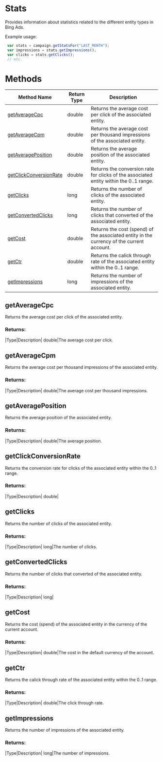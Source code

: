 # Stats
Provides information about statistics related to the different entity types in Bing Ads.

Example usage:
```javascript
 var stats = campaign.getStatsFor("LAST_MONTH");
 var impressions = stats.getImpressions();
 var clicks = stats.getClicks();
 // etc.
```

# Methods
|Method Name|Return Type|Description|
|-|-|-
[getAverageCpc](#getaveragecpc)|double|Returns the average cost per click of the associated entity.<br />
[getAverageCpm](#getaveragecpm)|double|Returns the average cost per thousand impressions of the associated entity.<br />
[getAveragePosition](#getaverageposition)|double|Returns the average position of the associated entity.<br />
[getClickConversionRate](#getclickconversionrate)|double|Returns the conversion rate for clicks of the associated entity within the 0..1 range.<br />
[getClicks](#getclicks)|long|Returns the number of clicks of the associated entity.<br />
[getConvertedClicks](#getconvertedclicks)|long|Returns the number of clicks that converted of the associated entity.<br />
[getCost](#getcost)|double|Returns the cost (spend) of the associated entity in the currency of the current account.<br />
[getCtr](#getctr)|double|Returns the calick through rate of the associated entity within the 0..1 range. <br />
[getImpressions](#getimpressions)|long|Returns the number of impressions of the associated entity.<br />

## <a name="getaveragecpc"></a>getAverageCpc
Returns the average cost per click of the associated entity.

### Returns:
|Type|Description|
double|The average cost per click.

## <a name="getaveragecpm"></a>getAverageCpm
Returns the average cost per thousand impressions of the associated entity.

### Returns:
|Type|Description|
double|The average cost per thousand impressions.

## <a name="getaverageposition"></a>getAveragePosition
Returns the average position of the associated entity.

### Returns:
|Type|Description|
double|The average position.

## <a name="getclickconversionrate"></a>getClickConversionRate
Returns the conversion rate for clicks of the associated entity within the 0..1 range.

### Returns:
|Type|Description|
double|

## <a name="getclicks"></a>getClicks
Returns the number of clicks of the associated entity.

### Returns:
|Type|Description|
long|The number of clicks.

## <a name="getconvertedclicks"></a>getConvertedClicks
Returns the number of clicks that converted of the associated entity.

### Returns:
|Type|Description|
long|

## <a name="getcost"></a>getCost
Returns the cost (spend) of the associated entity in the currency of the current account.

### Returns:
|Type|Description|
double|The cost in the default currency of the account.

## <a name="getctr"></a>getCtr
Returns the calick through rate of the associated entity within the 0..1 range. 

### Returns:
|Type|Description|
double|The click through rate.

## <a name="getimpressions"></a>getImpressions
Returns the number of impressions of the associated entity.

### Returns:
|Type|Description|
long|The number of impressions.

